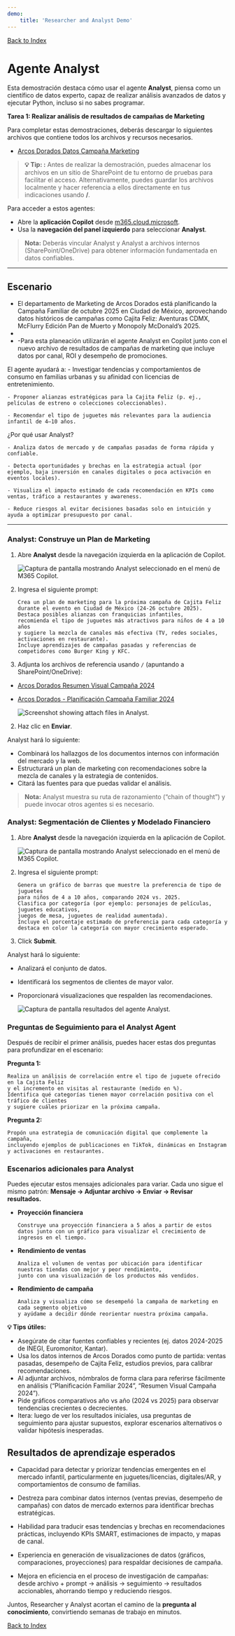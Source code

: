 ```yaml
---
demo:
    title: 'Researcher and Analyst Demo'
---
```


[Back to Index](https://emontes07.github.io/Learning/)

# Agente Analyst

Esta demostración destaca cómo usar el agente **Analyst**, piensa como un científico de datos experto, capaz de realizar análisis avanzados de datos y ejecutar Python, incluso si no sabes programar.


**Tarea 1: Realizar análisis de resultados de campañas de Marketing**

Para completar estas demostraciones, deberás descargar lo siguientes archivos que contiene todos los archivos y recursos necesarios.

- [Arcos Dorados Datos Campaña Marketing](https://github.com/emontes07/Learning/blob/main/ResourceFiles/ArcosDorados_Marketing_Campaign_Results.xlsx)


> **💡 Tip: :** Antes de realizar la demostración, puedes almacenar los archivos en un sitio de SharePoint de tu entorno de pruebas para facilitar el acceso. Alternativamente, puedes guardar los archivos localmente y hacer referencia a ellos directamente en tus indicaciones usando **/**.



Para acceder a estos agentes:  

- Abre la **aplicación Copilot** desde [m365.cloud.microsoft](https://m365.cloud.microsoft).  
- Usa la **navegación del panel izquierdo** para seleccionar  **Analyst**.  

> **Nota:** Deberás vincular Analyst y Analyst a archivos internos (SharePoint/OneDrive) para obtener información fundamentada en datos confiables.

---

## Escenario
- El departamento de Marketing de Arcos Dorados está planificando la Campaña Familiar de octubre 2025 en Ciudad de México, aprovechando datos históricos de campañas como Cajita Feliz: Aventuras CDMX, McFlurry Edición Pan de Muerto y Monopoly McDonald’s 2025.
-
- -Para esta planeación utilizarán el agente Analyst en Copilot junto con el nuevo archivo de resultados de campañas de marketing que incluye datos por canal, ROI y desempeño de promociones.

El agente ayudará a:
    - Investigar tendencias y comportamientos de consumo en familias urbanas y su afinidad con licencias de entretenimiento.

    - Proponer alianzas estratégicas para la Cajita Feliz (p. ej., películas de estreno o colecciones coleccionables).

    - Recomendar el tipo de juguetes más relevantes para la audiencia infantil de 4–10 años.

¿Por qué usar Analyst?

    - Analiza datos de mercado y de campañas pasadas de forma rápida y confiable.

    - Detecta oportunidades y brechas en la estrategia actual (por ejemplo, baja inversión en canales digitales o poca activación en eventos locales).

    - Visualiza el impacto estimado de cada recomendación en KPIs como ventas, tráfico a restaurantes y awareness.

    - Reduce riesgos al evitar decisiones basadas solo en intuición y ayuda a optimizar presupuesto por canal.

---

### Analyst: Construye un Plan de Marketing


1. Abre **Analyst** desde la navegación izquierda en la aplicación de Copilot.  

    ![Captura de pantalla mostrando Analyst seleccionado en el menú de M365 Copilot.](../Prompts/Media/Analyst.png)  

2. Ingresa el siguiente prompt:

    ```text
    Crea un plan de marketing para la próxima campaña de Cajita Feliz 
    durante el evento en Ciudad de México (24-26 octubre 2025). 
    Destaca posibles alianzas con franquicias infantiles, 
    recomienda el tipo de juguetes más atractivos para niños de 4 a 10 años 
    y sugiere la mezcla de canales más efectiva (TV, redes sociales, activaciones en restaurante). 
    Incluye aprendizajes de campañas pasadas y referencias de competidores como Burger King y KFC.
    ```

1. Adjunta los archivos de referencia usando `/` (apuntando a SharePoint/OneDrive):  

- [Arcos Dorados Resumen Visual Campaña 2024](https://github.com/emontes07/Learning/blob/main/ResourceFiles/Arcos%20Dorados%20Resumen%20Visual%20%E2%80%93%20Campa%C3%B1a%20Familiar%202024.pptx)

- [Arcos Dorados - Planificación Campaña Familiar 2024](https://github.com/emontes07/Learning/blob/main/ResourceFiles/Arcos%20Dorados%20-%20Planificaci%C3%B3n%20Campa%C3%B1a%20Familiar%202024.docx)


    ![Screenshot showing attach files in Analyst.](../Prompts/Media/ArcosAnalyst01.png)  

2. Haz clic en **Enviar**.  

Analyst hará lo siguiente:  

- Combinará los hallazgos de los documentos internos con información del mercado y la web.  
- Estructurará un plan de marketing con recomendaciones sobre la mezcla de canales y la estrategia de contenidos.  
- Citará las fuentes para que puedas validar el análisis.  

> **Nota:** Analyst muestra su ruta de razonamiento (“chain of thought”) y puede invocar otros agentes si es necesario.  

### Analyst: Segmentación de Clientes y Modelado Financiero

1. Abre **Analyst** desde la navegación izquierda en la aplicación de Copilot. 

   ![Captura de pantalla mostrando Analyst seleccionado en el menú de M365 Copilot.](../Prompts/Media/Analyst.png)


1. Ingresa el siguiente prompt:

    ```text
    Genera un gráfico de barras que muestre la preferencia de tipo de juguetes 
    para niños de 4 a 10 años, comparando 2024 vs. 2025. 
    Clasifica por categoría (por ejemplo: personajes de películas, juguetes educativos, 
    juegos de mesa, juguetes de realidad aumentada). 
    Incluye el porcentaje estimado de preferencia para cada categoría y 
    destaca en color la categoría con mayor crecimiento esperado.
    ```

1. Click **Submit**. 

Analyst hará lo siguiente:  

- Analizará el conjunto de datos.  
- Identificará los segmentos de clientes de mayor valor.  
- Proporcionará visualizaciones que respalden las recomendaciones.

  ![Captura de pantalla resultados del agente Analyst.](../Prompts/Media/ArcosAnalyst02.png)

### Preguntas de Seguimiento para el Analyst Agent

Después de recibir el primer análisis, puedes hacer estas dos preguntas para profundizar en el escenario:

**Pregunta 1:**  

```text
Realiza un análisis de correlación entre el tipo de juguete ofrecido en la Cajita Feliz 
y el incremento en visitas al restaurante (medido en %). 
Identifica qué categorías tienen mayor correlación positiva con el tráfico de clientes 
y sugiere cuáles priorizar en la próxima campaña.
```

**Pregunta 2:**  

```text
Propón una estrategia de comunicación digital que complemente la campaña,  
incluyendo ejemplos de publicaciones en TikTok, dinámicas en Instagram y activaciones en restaurantes.
```


### Escenarios adicionales para Analyst

Puedes ejecutar estos mensajes adicionales para variar. Cada uno sigue el mismo patrón: **Mensaje → Adjuntar archivo → Enviar → Revisar resultados.**

- **Proyección financiera**  

    ```text
    Construye una proyección financiera a 5 años a partir de estos datos junto con un gráfico para visualizar el crecimiento de ingresos en el tiempo.
    ```  


- **Rendimiento de ventas**  

    ```text
    Analiza el volumen de ventas por ubicación para identificar nuestras tiendas con mejor y peor rendimiento, 
    junto con una visualización de los productos más vendidos.
    ```  


- **Rendimiento de campaña**  

    ```text
    Analiza y visualiza cómo se desempeñó la campaña de marketing en cada segmento objetivo 
    y ayúdame a decidir dónde reorientar nuestra próxima campaña.
    ```  


**💡 Tips útiles:** 
- Asegúrate de citar fuentes confiables y recientes (ej. datos 2024-2025 de INEGI, Euromonitor, Kantar).
- Usa los datos internos de Arcos Dorados como punto de partida: ventas pasadas, desempeño de Cajita Feliz, estudios previos, para calibrar recomendaciones.
- Al adjuntar archivos, nómbralos de forma clara para referirse fácilmente en análisis (“Planificación Familiar 2024”, “Resumen Visual Campaña 2024”).
- Pide gráficos comparativos año vs año (2024 vs 2025) para observar tendencias crecientes o decrecientes.
- Itera: luego de ver los resultados iniciales, usa preguntas de seguimiento para ajustar supuestos, explorar escenarios alternativos o validar hipótesis inesperadas.

## Resultados de aprendizaje esperados

- Capacidad para detectar y priorizar tendencias emergentes en el mercado infantil, particularmente en juguetes/licencias, digitales/AR, y comportamientos de consumo de familias.

- Destreza para combinar datos internos (ventas previas, desempeño de campañas) con datos de mercado externos para identificar brechas estratégicas.

- Habilidad para traducir esas tendencias y brechas en recomendaciones prácticas, incluyendo KPIs SMART, estimaciones de impacto, y mapas de canal.

- Experiencia en generación de visualizaciones de datos (gráficos, comparaciones, proyecciones) para respaldar decisiones de campaña.

- Mejora en eficiencia en el proceso de investigación de campañas: desde archivo + prompt → análisis → seguimiento → resultados accionables, ahorrando tiempo y reduciendo riesgos.


Juntos, Researcher y Analyst acortan el camino de la **pregunta al conocimiento**, convirtiendo semanas de trabajo en minutos.

[Back to Index](https://emontes07.github.io/Learning/)

